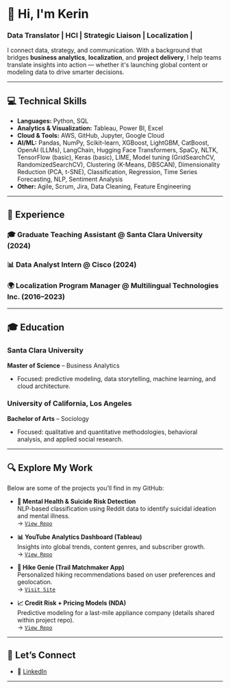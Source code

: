 # 👋 Hi, I'm Kerin

### Data Translator | HCI | Strategic Liaison | Localization |

I connect data, strategy, and communication. With a background that bridges **business analytics**, **localization**, and **project delivery**, I help teams translate insights into action — whether it's launching global content or modeling data to drive smarter decisions.

---

## 💻 Technical Skills

- **Languages:** Python, SQL  
- **Analytics & Visualization:** Tableau, Power BI, Excel  
- **Cloud & Tools:** AWS, GitHub, Jupyter, Google Cloud  
- **AI/ML:** Pandas, NumPy, Scikit-learn, XGBoost, LightGBM, CatBoost, OpenAI (LLMs), LangChain, Hugging Face Transformers, SpaCy, NLTK, TensorFlow (basic), Keras (basic), LIME, Model tuning (GridSearchCV, RandomizedSearchCV), Clustering (K-Means, DBSCAN), Dimensionality Reduction (PCA, t-SNE), Classification, Regression, Time Series Forecasting, NLP, Sentiment Analysis  
- **Other:** Agile, Scrum, Jira, Data Cleaning, Feature Engineering  

---

## 💼 Experience

### 🎓 Graduate Teaching Assistant @ Santa Clara University (2024)

### 📊 Data Analyst Intern @ Cisco (2024)

### 🌍 Localization Program Manager @ Multilingual Technologies Inc. (2016–2023)


---

## 🎓 Education

### Santa Clara University
**Master of Science** – Business Analytics  
- Focused: predictive modeling, data storytelling, machine learning, and cloud architecture.

### University of California, Los Angeles
**Bachelor of Arts** – Sociology  
- Focused: qualitative and quantitative methodologies, behavioral analysis, and applied social research.

---

## 🔍 Explore My Work

Below are some of the projects you’ll find in my GitHub:

- **🧠 Mental Health & Suicide Risk Detection**  
  NLP-based classification using Reddit data to identify suicidal ideation and mental illness.  
  → [`View Repo`]([https://github.com/kerin17/mental-health-risk-nlp](https://github.com/kerin17/Suicide_Risk_Detection))

- **📊 YouTube Analytics Dashboard (Tableau)**  
  Insights into global trends, content genres, and subscriber growth.  
  → [`View Repo`]([https://github.com/yourusername/youtube-insights](https://github.com/kerin17/Global_YouTube_Landscape))

- **🥾 Hike Genie (Trail Matchmaker App)**  
  Personalized hiking recommendations based on user preferences and geolocation.  
  → [`Visit Site`]([https://your-live-app-link.com](https://github.com/kerin17/Hike_Genie))

- **📈 Credit Risk + Pricing Models (NDA)**  
  Predictive modeling for a last-mile appliance company (details shared within project repo).  
  → [`View Repo`]([https://github.com/yourusername/credit-risk-model](https://github.com/kerin17/Predictive_Modeling_and_Pricing_Optimization_Koolboks))

---

## 🤝 Let’s Connect
- 📎 [LinkedIn](https://www.linkedin.com/in/kerin-w-67445690/)


---

